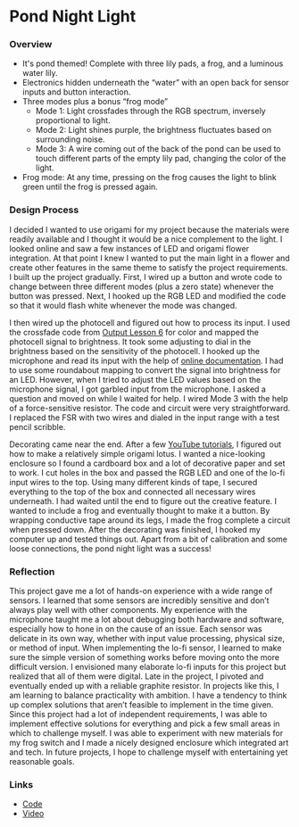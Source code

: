 # Pond Night Light

### Overview

- It's pond themed! Complete with three lily pads, a frog, and a luminous water lily.
- Electronics hidden underneath the “water” with an open back for sensor inputs and button interaction.
- Three modes plus a bonus “frog mode”
	- Mode 1: Light crossfades through the RGB spectrum, inversely proportional to light.
	- Mode 2: Light shines purple, the brightness fluctuates based on surrounding noise.
	- Mode 3: A wire coming out of the back of the pond can be used to touch different parts of the empty lily pad, changing the color of the light.
- Frog mode: At any time, pressing on the frog causes the light to blink green until the frog is pressed again.

### Design Process

I decided I wanted to use origami for my project because the materials were readily available and I thought it would be a nice complement to the light. I looked online and saw a few instances of LED and origami flower integration. At that point I knew I wanted to put the main light in a flower and create other features in the same theme to satisfy the project requirements. I built up the project gradually. First, I wired up a button and wrote code to change between three different modes (plus a zero state) whenever the button was pressed. Next, I hooked up the RGB LED and modified the code so that it would flash white whenever the mode was changed.

I then wired up the photocell and figured out how to process its input. I used the crossfade code from [Output Lesson 6](https://makeabilitylab.github.io/physcomp/arduino/rgb-led-fade.html#crossfading-in-the-rgb-color-space) for color and mapped the photocell signal to brightness. It took some adjusting to dial in the brightness based on the sensitivity of the photocell. I hooked up the microphone and read its input with the help of [online documentation](https://learn.adafruit.com/adafruit-microphone-amplifier-breakout/measuring-sound-levels). I had to use some roundabout mapping to convert the signal into brightness for an LED. However, when I tried to adjust the LED values based on the microphone signal, I got garbled input from the microphone. I asked a question and moved on while I waited for help. I wired Mode 3 with the help of a force-sensitive resistor. The code and circuit were very straightforward. I replaced the FSR with two wires and dialed in the input range with a test pencil scribble.

Decorating came near the end. After a few [YouTube tutorials](https://www.youtube.com/watch?v=PhL-fnhJvbs), I figured out how to make a relatively simple origami lotus. I wanted a nice-looking enclosure so I found a cardboard box and a lot of decorative paper and set to work. I cut holes in the box and passed the RGB LED and one of the lo-fi input wires to the top. Using many different kinds of tape, I secured everything to the top of the box and connected all necessary wires underneath. I had waited until the end to figure out the creative feature. I wanted to include a frog and eventually thought to make it a button. By wrapping conductive tape around its legs, I made the frog complete a circuit when pressed down. After the decorating was finished, I hooked my computer up and tested things out. Apart from a bit of calibration and some loose connections, the pond night light was a success!

### Reflection

This project gave me a lot of hands-on experience with a wide range of sensors. I learned that some sensors are incredibly sensitive and don’t always play well with other components. My experience with the microphone taught me a lot about debugging both hardware and software, especially how to hone in on the cause of an issue. Each sensor was delicate in its own way, whether with input value processing, physical size, or method of input. When implementing the lo-fi sensor, I learned to make sure the simple version of something works before moving onto the more difficult version. I envisioned many elaborate lo-fi inputs for this project but realized that all of them were digital. Late in the project, I pivoted and eventually ended up with a reliable graphite resistor. In projects like this, I am learning to balance practicality with ambition. I have a tendency to think up complex solutions that aren’t feasible to implement in the time given. Since this project had a lot of independent requirements, I was able to implement effective solutions for everything and pick a few small areas in which to challenge myself. I was able to experiment with new materials for my frog switch and I made a nicely designed enclosure which integrated art and tech. In future projects, I hope to challenge myself with entertaining yet reasonable goals.

### Links

- [Code](https://github.com/emeersman/cse590/tree/master/NightLight)
- [Video](https://drive.google.com/file/d/1Bl_fUCUqefV3wg519NLwhM8FjxQhrphG/view?usp=sharing)

